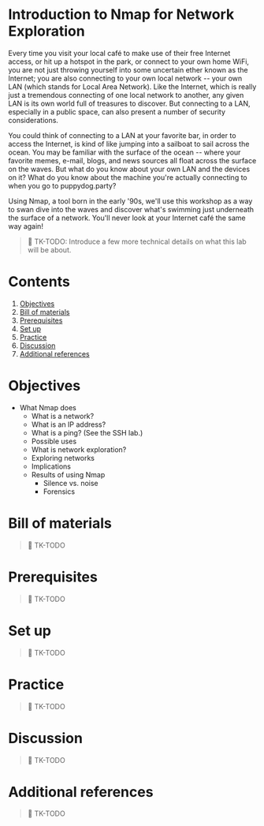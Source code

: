 # Introduction to Nmap for Network Exploration

Every time you visit your local café to make use of their free Internet access, or hit up a hotspot in the park, or connect to your own home WiFi, you are not just throwing yourself into some uncertain ether known as the Internet; you are also connecting to your own local network -- your own LAN (which stands for Local Area Network). Like the Internet, which is really just a tremendous connecting of one local network to another, any given LAN is its own world full of treasures to discover. But connecting to a LAN, especially in a public space, can also present a number of security considerations.

You could think of connecting to a LAN at your favorite bar, in order to access the Internet, is kind of like jumping into a sailboat to sail across the ocean. You may be familiar with the surface of the ocean -- where your favorite memes, e-mail, blogs, and news sources all float across the surface on the waves. But what do you know about your own LAN and the devices on it? What do you know about the machine you're actually connecting to when you go to puppydog.party?

Using Nmap, a tool born in the early '90s, we'll use this workshop as a way to swan dive into the waves and discover what's swimming just underneath the surface of a network. You'll never look at your Internet café the same way again!

> :construction: TK-TODO: Introduce a few more technical details on what this lab will be about.

# Contents

1. [Objectives](#objectives)
1. [Bill of materials](#bill-of-materials)
1. [Prerequisites](#prerequisites)
1. [Set up](#set-up)
1. [Practice](#practice)
1. [Discussion](#discussion)
1. [Additional references](#additional-references)

# Objectives

* What Nmap does
  * What is a network?
  * What is an IP address?
  * What is a ping?
    (See the SSH lab.)
  * Possible uses
  * What is network exploration?
  * Exploring networks
  * Implications
  * Results of using Nmap
    * Silence vs. noise
    * Forensics

# Bill of materials

> :construction: TK-TODO

# Prerequisites

> :construction: TK-TODO

# Set up

> :construction: TK-TODO

# Practice

> :construction: TK-TODO

# Discussion

> :construction: TK-TODO

# Additional references

> :construction: TK-TODO
